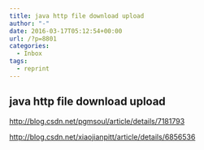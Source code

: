 ```yaml
---
title: java http file download upload
author: "-"
date: 2016-03-17T05:12:54+00:00
url: /?p=8801
categories:
  - Inbox
tags:
  - reprint
---
```

## java http file download upload

<http://blog.csdn.net/pgmsoul/article/details/7181793>

<http://blog.csdn.net/xiaojianpitt/article/details/6856536>
